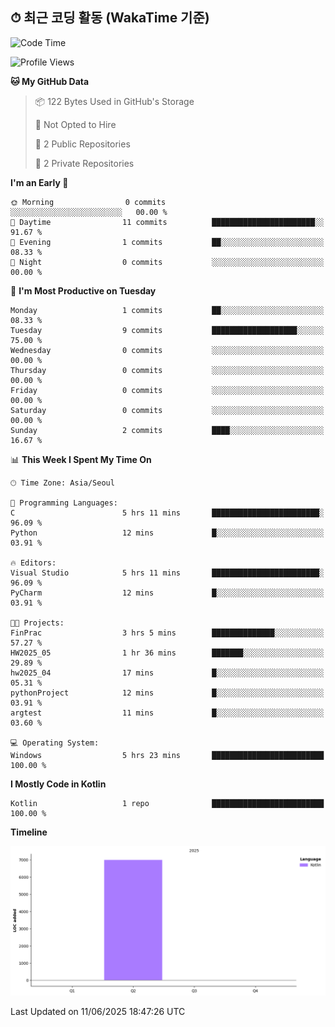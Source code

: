 ## ⏱ 최근 코딩 활동 (WakaTime 기준)

<!--START_SECTION:waka-->
![Code Time](http://img.shields.io/badge/Code%20Time-25%20hrs%2012%20mins-blue)

![Profile Views](http://img.shields.io/badge/Profile%20Views-12-blue)

**🐱 My GitHub Data** 

> 📦 122 Bytes Used in GitHub's Storage 
 > 
> 🚫 Not Opted to Hire
 > 
> 📜 2 Public Repositories 
 > 
> 🔑 2 Private Repositories 
 > 
**I'm an Early 🐤** 

```text
🌞 Morning                0 commits           ░░░░░░░░░░░░░░░░░░░░░░░░░   00.00 % 
🌆 Daytime                11 commits          ███████████████████████░░   91.67 % 
🌃 Evening                1 commits           ██░░░░░░░░░░░░░░░░░░░░░░░   08.33 % 
🌙 Night                  0 commits           ░░░░░░░░░░░░░░░░░░░░░░░░░   00.00 % 
```
📅 **I'm Most Productive on Tuesday** 

```text
Monday                   1 commits           ██░░░░░░░░░░░░░░░░░░░░░░░   08.33 % 
Tuesday                  9 commits           ███████████████████░░░░░░   75.00 % 
Wednesday                0 commits           ░░░░░░░░░░░░░░░░░░░░░░░░░   00.00 % 
Thursday                 0 commits           ░░░░░░░░░░░░░░░░░░░░░░░░░   00.00 % 
Friday                   0 commits           ░░░░░░░░░░░░░░░░░░░░░░░░░   00.00 % 
Saturday                 0 commits           ░░░░░░░░░░░░░░░░░░░░░░░░░   00.00 % 
Sunday                   2 commits           ████░░░░░░░░░░░░░░░░░░░░░   16.67 % 
```


📊 **This Week I Spent My Time On** 

```text
🕑︎ Time Zone: Asia/Seoul

💬 Programming Languages: 
C                        5 hrs 11 mins       ████████████████████████░   96.09 % 
Python                   12 mins             █░░░░░░░░░░░░░░░░░░░░░░░░   03.91 % 

🔥 Editors: 
Visual Studio            5 hrs 11 mins       ████████████████████████░   96.09 % 
PyCharm                  12 mins             █░░░░░░░░░░░░░░░░░░░░░░░░   03.91 % 

🐱‍💻 Projects: 
FinPrac                  3 hrs 5 mins        ██████████████░░░░░░░░░░░   57.27 % 
HW2025_05                1 hr 36 mins        ███████░░░░░░░░░░░░░░░░░░   29.89 % 
hw2025_04                17 mins             █░░░░░░░░░░░░░░░░░░░░░░░░   05.31 % 
pythonProject            12 mins             █░░░░░░░░░░░░░░░░░░░░░░░░   03.91 % 
argtest                  11 mins             █░░░░░░░░░░░░░░░░░░░░░░░░   03.60 % 

💻 Operating System: 
Windows                  5 hrs 23 mins       █████████████████████████   100.00 % 
```

**I Mostly Code in Kotlin** 

```text
Kotlin                   1 repo              █████████████████████████   100.00 % 
```



**Timeline**

![Lines of Code chart](https://raw.githubusercontent.com/sheephero/sheephero/main/assets/bar_graph.png)


 Last Updated on 11/06/2025 18:47:26 UTC
<!--END_SECTION:waka-->
